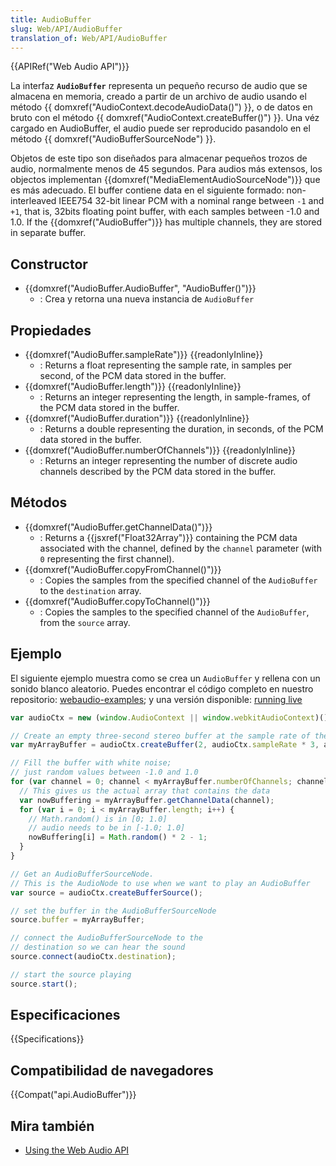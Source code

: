 ```yaml
---
title: AudioBuffer
slug: Web/API/AudioBuffer
translation_of: Web/API/AudioBuffer
---
```


{{APIRef("Web Audio API")}}

La interfaz **`AudioBuffer`** representa un pequeño recurso de audio que se almacena en memoria, creado a partir de un archivo de audio usando el método {{ domxref("AudioContext.decodeAudioData()") }}, o de datos en bruto con el método {{ domxref("AudioContext.createBuffer()") }}. Una véz cargado en AudioBuffer, el audio puede ser reproducido pasandolo en el método {{ domxref("AudioBufferSourceNode") }}.

Objetos de este tipo son diseñados para almacenar pequeños trozos de audio, normalmente menos de 45 segundos. Para audios más extensos, los objectos implementan {{domxref("MediaElementAudioSourceNode")}} que es más adecuado. El buffer contiene data en el siguiente formado: non-interleaved IEEE754 32-bit linear PCM with a nominal range between `-1` and `+1`, that is, 32bits floating point buffer, with each samples between -1.0 and 1.0. If the {{domxref("AudioBuffer")}} has multiple channels, they are stored in separate buffer.

## Constructor

- {{domxref("AudioBuffer.AudioBuffer", "AudioBuffer()")}}
  - : Crea y retorna una nueva instancia de `AudioBuffer`

## Propiedades

- {{domxref("AudioBuffer.sampleRate")}} {{readonlyInline}}
  - : Returns a float representing the sample rate, in samples per second, of the PCM data stored in the buffer.
- {{domxref("AudioBuffer.length")}} {{readonlyInline}}
  - : Returns an integer representing the length, in sample-frames, of the PCM data stored in the buffer.
- {{domxref("AudioBuffer.duration")}} {{readonlyInline}}
  - : Returns a double representing the duration, in seconds, of the PCM data stored in the buffer.
- {{domxref("AudioBuffer.numberOfChannels")}} {{readonlyInline}}
  - : Returns an integer representing the number of discrete audio channels described by the PCM data stored in the buffer.

## Métodos

- {{domxref("AudioBuffer.getChannelData()")}}
  - : Returns a {{jsxref("Float32Array")}} containing the PCM data associated with the channel, defined by the `channel` parameter (with `0` representing the first channel).
- {{domxref("AudioBuffer.copyFromChannel()")}}
  - : Copies the samples from the specified channel of the `AudioBuffer` to the `destination` array.
- {{domxref("AudioBuffer.copyToChannel()")}}
  - : Copies the samples to the specified channel of the `AudioBuffer`, from the `source` array.

## Ejemplo

El siguiente ejemplo muestra como se crea un `AudioBuffer` y rellena con un sonido blanco aleatorio. Puedes encontrar el código completo en nuestro repositorio: [webaudio-examples](https://github.com/mdn/webaudio-examples); y una versión disponible: [running live](https://mdn.github.io/webaudio-examples/audio-buffer/)

```js
var audioCtx = new (window.AudioContext || window.webkitAudioContext)();

// Create an empty three-second stereo buffer at the sample rate of the AudioContext
var myArrayBuffer = audioCtx.createBuffer(2, audioCtx.sampleRate * 3, audioCtx.sampleRate);

// Fill the buffer with white noise;
// just random values between -1.0 and 1.0
for (var channel = 0; channel < myArrayBuffer.numberOfChannels; channel++) {
  // This gives us the actual array that contains the data
  var nowBuffering = myArrayBuffer.getChannelData(channel);
  for (var i = 0; i < myArrayBuffer.length; i++) {
    // Math.random() is in [0; 1.0]
    // audio needs to be in [-1.0; 1.0]
    nowBuffering[i] = Math.random() * 2 - 1;
  }
}

// Get an AudioBufferSourceNode.
// This is the AudioNode to use when we want to play an AudioBuffer
var source = audioCtx.createBufferSource();

// set the buffer in the AudioBufferSourceNode
source.buffer = myArrayBuffer;

// connect the AudioBufferSourceNode to the
// destination so we can hear the sound
source.connect(audioCtx.destination);

// start the source playing
source.start();
```

## Especificaciones

{{Specifications}}

## Compatibilidad de navegadores

{{Compat("api.AudioBuffer")}}

## Mira también

- [Using the Web Audio API](/es/docs/Web/API/Web_Audio_API/Using_Web_Audio_API)
